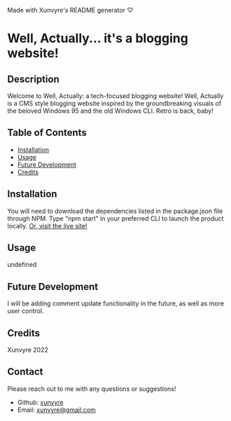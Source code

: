 Made with Xunvyre's README generator ♡
# Well, Actually... it's a blogging website!
## Description
Welcome to Well, Actually: a tech-focused blogging website! Well, Actually is a CMS style blogging website inspired by the groundbreaking visuals of the beloved Windows 95 and the old Windows CLI. Retro is back, baby!
## Table of Contents
* [Installation](https://github.com/xunvyre/tech-blogging#installation)
* [Usage](https://github.com/xunvyre/tech-blogging#usage)
* [Future Development](https://github.com/xunvyre/tech-blogging#future-development)
* [Credits](https://github.com/xunvyre/tech-blogging#credits)
## Installation
You will need to download the dependencies listed in the package.json file through NPM. Type "npm start" in your preferred CLI to launch the product locally. [Or, visit the live site!](https://nameless-chamber-56155.herokuapp.com/)
## Usage
undefined
## Future Development
I will be adding comment update functionality in the future, as well as more user control.
## Credits
Xunvyre 2022
## Contact
Please reach out to me with any questions or suggestions!
* Github: [xunvyre](https://github.com/xunvyre/)
* Email: xunvyre@gmail.com